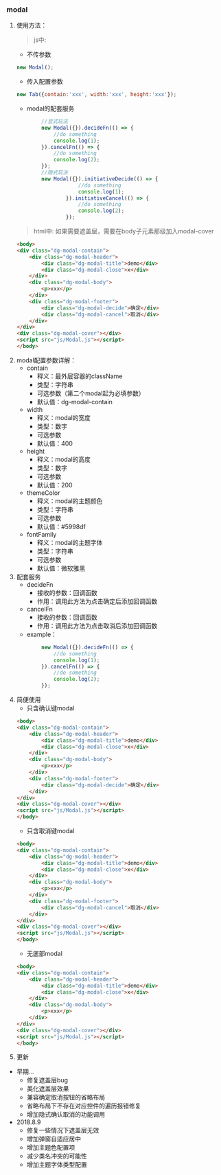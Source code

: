 ### modal
1. 使用方法：
    >js中:
    - 不传参数  
    ```javascript
    new Modal();
    ```
    - 传入配置参数
    ```javascript
    new Tab({contain:'xxx', width:'xxx', height:'xxx'});
    ```
    - modal的配套服务
    ```javascript
            //显式玩法
            new Modal({}).decideFn(() => {
                //do something
                console.log(1);
            }).cancelFn(() => {
                //do something
                console.log(2);
            });
            //隐式玩法
            new Modal({}).initiativeDecide(() => {
                        //do something
                        console.log(1);
                    }).initiativeCancel(() => {
                        //do something
                        console.log(2);
                    });
    ```
    >html中: 如果需要遮盖层，需要在body子元素那级加入modal-cover
    ```html
    <body>
    <div class="dg-modal-contain">
        <div class="dg-modal-header">
            <div class="dg-modal-title">demo</div>
            <div class="dg-modal-close">x</div>
        </div>
        <div class="dg-modal-body">
            <p>xxx</p>
        </div>
        <div class="dg-modal-footer">
            <div class="dg-modal-decide">确定</div>
            <div class="dg-modal-cancel">取消</div>
        </div>
    </div>
    <div class="dg-modal-cover"></div>
    <script src="js/Modal.js"></script>
    </body>
    ```
2. modal配置参数详解：
    - contain
        - 释义：最外层容器的className
        - 类型：字符串
        - 可选参数（第二个modal起为必填参数）
        - 默认值：dg-modal-contain
    - width
        - 释义：modal的宽度
        - 类型：数字
        - 可选参数
        - 默认值：400
    - height
        - 释义：modal的高度
        - 类型：数字
        - 可选参数
        - 默认值：200
    - themeColor
        - 释义：modal的主题颜色
        - 类型：字符串
        - 可选参数
        - 默认值：#5998df
    - fontFamily
        - 释义：modal的主题字体
        - 类型：字符串
        - 可选参数
        - 默认值：微软雅黑
3. 配套服务
    - decideFn
        - 接收的参数：回调函数
        - 作用：调用此方法为点击确定后添加回调函数
    - cancelFn
        - 接收的参数：回调函数
        - 作用：调用此方法为点击取消后添加回调函数
    - example：
    ```javascript
            new Modal({}).decideFn(() => {
                //do something
                console.log(1);
            }).cancelFn(() => {
                //do something
                console.log(2);
            });
    ```
4. 简便使用
    - 只含确认键modal
    ```html
    <body>
    <div class="dg-modal-contain">
        <div class="dg-modal-header">
            <div class="dg-modal-title">demo</div>
            <div class="dg-modal-close">x</div>
        </div>
        <div class="dg-modal-body">
            <p>xxx</p>
        </div>
        <div class="dg-modal-footer">
            <div class="dg-modal-decide">确定</div>
        </div>
    </div>
    <div class="dg-modal-cover"></div>
    <script src="js/Modal.js"></script>
    </body>
    ```
    - 只含取消键modal
    ```html
    <body>
    <div class="dg-modal-contain">
        <div class="dg-modal-header">
            <div class="dg-modal-title">demo</div>
            <div class="dg-modal-close">x</div>
        </div>
        <div class="dg-modal-body">
            <p>xxx</p>
        </div>
        <div class="dg-modal-footer">
            <div class="dg-modal-cancel">取消</div>
        </div>
    </div>
    <div class="dg-modal-cover"></div>
    <script src="js/Modal.js"></script>
    </body>
    ```
    - 无底部modal
    ```html
    <body>
    <div class="dg-modal-contain">
        <div class="dg-modal-header">
            <div class="dg-modal-title">demo</div>
            <div class="dg-modal-close">x</div>
        </div>
        <div class="dg-modal-body">
            <p>xxx</p>
        </div>
    </div>
    <div class="dg-modal-cover"></div>
    <script src="js/Modal.js"></script>
    </body>
    ```
5. 更新
- 早期...
    - 修复遮盖层bug
    - 美化遮盖层效果
    - 兼容确定取消按钮的省略布局
    - 省略布局下不存在对应控件的遍历报错修复
    - 增加隐式确认取消的功能调用
- 2018.8.9
    - 修复一些情况下遮盖层无效
    - 增加弹窗自适应居中
    - 增加主题色配置项
    - 减少类名冲突的可能性
    - 增加主题字体类型配置

    